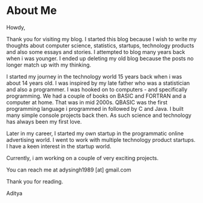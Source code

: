 # About Me


Howdy,

Thank you for visiting my blog. I started this blog because I wish to write my thoughts about computer science, statistics, startups, technology products and also some essays and stories. I attempted to blog many years back when i was younger. I ended up deleting my old blog because the posts no longer match up with my thinking.

I started my journey in the technology world 15 years back when i was about 14 years old. I was inspired by my late father who was a statistician and also a programmer. I was hooked on to computers - and specifically programming. We had a couple of books on BASIC and FORTRAN and a computer at home. That was in mid 2000s. QBASIC was the first programming language i programmed in followed by C and Java. I built many simple console projects back then. As such science and technology has always been my first love.

Later in my career, I started my own startup in the programmatic online advertising world. I went to work with multiple technology product startups. I have a keen interest in the startup world.

Currently, i am working on a couple of very exciting projects.

You can reach me at adysingh1989 [at] gmail.com

Thank you for reading.

Aditya
